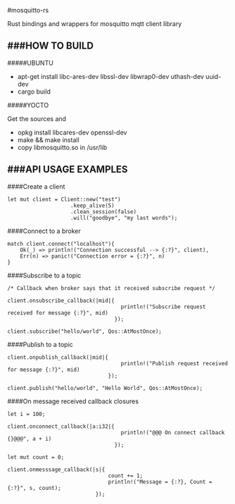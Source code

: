 #mosquitto-rs

Rust bindings and wrappers for mosquitto mqtt client library

###HOW TO BUILD
---

#####UBUNTU

* apt-get install libc-ares-dev libssl-dev libwrap0-dev uthash-dev uuid-dev
* cargo build

#####YOCTO

Get the sources and

* opkg install libcares-dev openssl-dev
* make && make install
* copy libmosquitto.so in /usr/lib


###API USAGE EXAMPLES
---

####Create a client

```
let mut client = Client::new("test")
                    .keep_alive(5)
                    .clean_session(false)
                    .will("goodbye", "my last words");
```

####Connect to a broker

```
match client.connect("localhost"){
    Ok(_) => println!("Connection successful --> {:?}", client),
    Err(n) => panic!("Connection error = {:?}", n)
}
```

####Subscribe to a topic

```
/* Callback when broker says that it received subscribe request */

client.onsubscribe_callback(|mid|{
                                    println!("Subscribe request received for message {:?}", mid)
                                  });

client.subscribe("hello/world", Qos::AtMostOnce);
```

####Publish to a topic

```
client.onpublish_callback(|mid|{
                                    println!("Publish request received for message {:?}", mid)
                                });

client.publish("hello/world", "Hello World", Qos::AtMostOnce);
```


####On message received callback closures

```
let i = 100;

client.onconnect_callback(|a:i32|{
                                    println!("@@@ On connect callback {}@@@", a + i)
                                  });
```

```
let mut count = 0;

client.onmesssage_callback(|s|{
                                count += 1;
                                println!("Message = {:?}, Count = {:?}", s, count);
                            });
```

